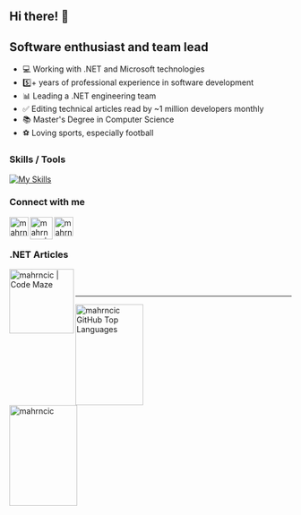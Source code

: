 ## Hi there! 👋

## Software enthusiast and team lead

- 💻 Working with .NET and Microsoft technologies
- 5️⃣+ years of professional experience in software development
- 📊 Leading a .NET engineering team    
- ✅ Editing technical articles read by ~1 million developers monthly
- 📚 Master's Degree in Computer Science
- ⚽ Loving sports, especially football

### Skills / Tools

[![My Skills](https://skillicons.dev/icons?i=cs,dotnet,postgres,azure,aws,git)](https://skillicons.dev)

### Connect with me

[<img target="_blank" align="left" alt="mahrncic | LinkedIn" width="34px" src="https://raw.githubusercontent.com/rahuldkjain/github-profile-readme-generator/master/src/images/icons/Social/linked-in-alt.svg" />][linkedin]
[<img target="_blank" align="left" alt="mahrncic | Stack Overflow" width="40px" src="https://upload.wikimedia.org/wikipedia/commons/thumb/e/ef/Stack_Overflow_icon.svg/768px-Stack_Overflow_icon.svg.png" />][stackoverflow]
[<img target="_blank" align="left" alt="mahrncic | Gmail" width="34px" src="https://cdn-icons-png.flaticon.com/512/5968/5968534.png" />][gmail]

<br />
<br />

### .NET Articles

[<img target="_blank" align="left" alt="mahrncic | Code Maze" width="115px" src="https://code-maze.com/wp-content/uploads/2021/02/Code-Maze-Logo-White-Text-Transparent-Small.png" />][codemaze]

<br />
<br />

---

<a href="https://github.com/mahrncic">
  <img width="49%" height="180em" src="https://github-readme-stats.vercel.app/api/top-langs/?username=mahrncic&theme=dark&layout=compact" alt="mahrncic GitHub Top Languages" />
  <img width="49%" height="180em" src="https://github-readme-streak-stats.herokuapp.com/?user=mahrncic&theme=dark" alt="mahrncic" />
</a>

[linkedin]: https://www.linkedin.com/in/marko-hrncic
[codemaze]: https://code-maze.com/author/mahrncic/
[stackoverflow]: https://stackoverflow.com/users/19363957/marko-hrn%c4%8di%c4%87
[gmail]: mailto:mahrncic@gmail.com
